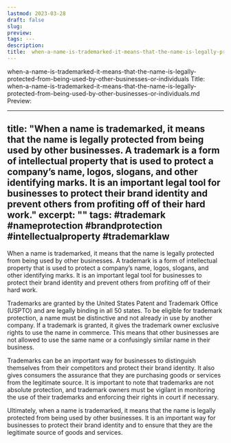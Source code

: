 ```yaml
---
lastmod: 2023-03-28
draft: false
slug: 
preview: 
tags: ---
description: 
title:  when-a-name-is-trademarked-it-means-that-the-name-is-legally-protected-from-being-used-by-other-businesses-or-individuals.md
---
```

when-a-name-is-trademarked-it-means-that-the-name-is-legally-protected-from-being-used-by-other-businesses-or-individuals
Title: when-a-name-is-trademarked-it-means-that-the-name-is-legally-protected-from-being-used-by-other-businesses-or-individuals.md
Preview:

---
title: "When a name is trademarked, it means that the name is legally protected from being used by other businesses. A trademark is a form of intellectual property that is used to protect a company’s name, logos, slogans, and other identifying marks. It is an important legal tool for businesses to protect their brand identity and prevent others from profiting off of their hard work."
excerpt: ""
tags: #trademark #nameprotection #brandprotection #intellectualproperty #trademarklaw
---

When a name is trademarked, it means that the name is legally protected from being used by other businesses. A trademark is a form of intellectual property that is used to protect a company’s name, logos, slogans, and other identifying marks. It is an important legal tool for businesses to protect their brand identity and prevent others from profiting off of their hard work.

Trademarks are granted by the United States Patent and Trademark Office (USPTO) and are legally binding in all 50 states. To be eligible for trademark protection, a name must be distinctive and not already in use by another company. If a trademark is granted, it gives the trademark owner exclusive rights to use the name in commerce. This means that other businesses are not allowed to use the same name or a confusingly similar name in their business.

Trademarks can be an important way for businesses to distinguish themselves from their competitors and protect their brand identity. It also gives consumers the assurance that they are purchasing goods or services from the legitimate source. It is important to note that trademarks are not absolute protection, and trademark owners must be vigilant in monitoring the use of their trademarks and enforcing their rights in court if necessary.

Ultimately, when a name is trademarked, it means that the name is legally protected from being used by other businesses. It is an important way for businesses to protect their brand identity and to ensure that they are the legitimate source of goods and services.